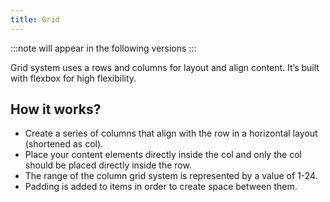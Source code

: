 ```yaml
---
title: Grid
---
```


:::note
will appear in the following versions
:::

Grid system uses a rows and columns for layout and align content. It’s built with flexbox for high flexibility.

## How it works?

- Create a series of columns that align with the row in a horizontal layout (shortened as col).
- Place your content elements directly inside the col and only the col should be placed directly inside the row.
- The range of the column grid system is represented by a value of 1-24.
- Padding is added to items in order to create space between them.
